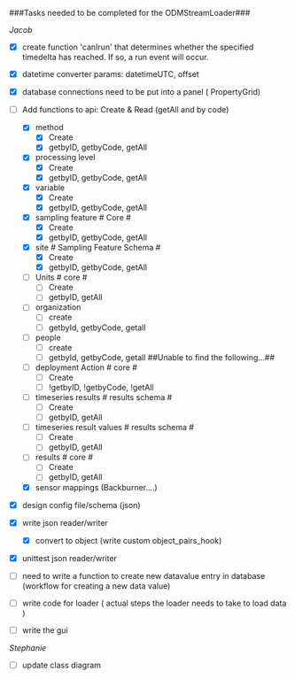 ###Tasks needed to be completed for the ODMStreamLoader###

*Jacob*
  - [x] create function 'canIrun' that determines whether the specified timedelta has reached. If so, a run event will occur.
  - [x] datetime converter params: datetimeUTC, offset
  - [x] database connections need to be put into a panel ( PropertyGrid)
  - [ ] Add functions to api: Create & Read (getAll and by code)         
    - [x] method
      - [x] Create
      - [x] getbyID, getbyCode, getAll
    - [x] processing level
      - [x] Create
      - [x] getbyID, getbyCode, getAll
    - [x] variable 
      - [x] Create
      - [x] getbyID, getbyCode, getAll
    - [x] sampling feature # Core #
      - [x] Create
      - [x] getbyID, getbyCode, getAll
    - [x] site  # Sampling Feature Schema #
      - [x] Create
      - [x] getbyID, getbyCode, getAll
    - [ ] Units # core # 
      - [ ] Create
      - [ ] getbyID, getAll
    - [ ] organization
      - [ ] create
      - [ ] getbyId, getbyCode, getall
    - [ ] people
      - [ ] create
      - [ ] getbyId, getbyCode, getall
  ##Unable to find the following...##
    - [ ] deployment Action # core #
      - [ ] Create
      - [ ] !getbyID, !getbyCode, !getAll
    - [ ] timeseries results # results schema #
      - [ ] Create
      - [ ] getbyID, getAll
    - [ ] timeseries result values # results schema #
      - [ ] Create
      - [ ] getbyID, getAll
    - [ ] results # core #
      - [ ] Create
      - [ ] getbyID, getAll
    - [x] sensor mappings (Backburner....)
  - [x] design config file/schema (json)
  - [x] write json reader/writer
    - [x] convert to object (write custom object_pairs_hook)
  - [x] unittest json reader/writer
  
  - [ ] need to write a function to create new datavalue entry in database (workflow for creating a new data value)
  - [ ] write code for loader ( actual steps the loader needs to take to load data )
  
  - [ ] write the gui
  
*Stephanie*   
  - [ ] update class diagram
  
